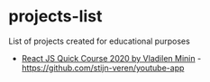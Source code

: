 # projects-list
List of projects created for educational purposes

* [React JS Quick Course 2020 by Vladilen Minin](https://youtu.be/xJZa2_aldDs) - https://github.com/stijn-veren/youtube-app
